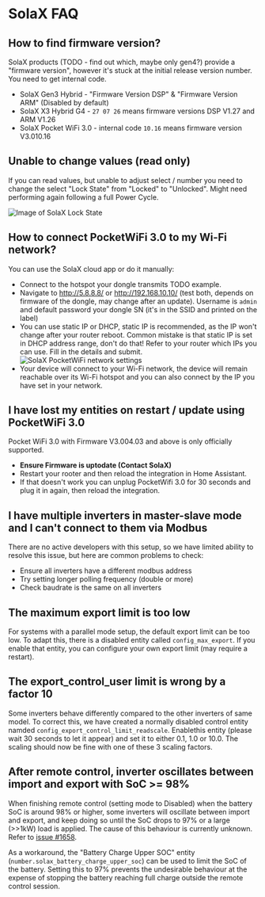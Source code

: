 # SolaX FAQ

## How to find firmware version?

SolaX products (TODO - find out which, maybe only gen4?) provide a "firmware version", however it's stuck at the initial release version number. You need to get internal code. 

* SolaX Gen3 Hybrid - "Firmware Version DSP" & "Firmware Version ARM" (Disabled by default)
* SolaX X3 Hybrid G4 - `27 07 26` means firmware versions DSP V1.27 and ARM V1.26
* SolaX Pocket WiFi 3.0 - internal code `10.16` means firmware version V3.010.16

## Unable to change values (read only)

If you can read values, but unable to adjust select / number you need to change the select "Lock State" from "Locked" to "Unlocked". Might need performing again following a full Power Cycle.

![Image of SolaX Lock State](images/solax-lock-state.png)

## How to connect PocketWiFi 3.0 to my Wi-Fi network?

You can use the SolaX cloud app or do it manually:

- Connect to the hotspot your dongle transmits TODO example.
- Navigate to <http://5.8.8.8/> or <http://192.168.10.10/> (test both, depends on firmware of the dongle, may change after an update). Username is `admin` and default password your dongle SN (it's in the SSID and printed on the label)
- You can use static IP or DHCP, static IP is recommended, as the IP won't change after your router reboot. Common mistake is that static IP is set in DHCP address range, don't do that! Refer to your router which IPs you can use. Fill in the details and submit.
![SolaX PocketWiFi network settings](images/solax-pocketwifi-network-settings.png)
- Your device will connect to your Wi-Fi network, the device will remain reachable over its Wi-Fi hotspot and you can also connect by the IP you have set in your network.

## I have lost my entities on restart / update using PocketWiFi 3.0

Pocket WiFi 3.0 with Firmware V3.004.03 and above is only officially supported.
- **Ensure Firmware is uptodate (Contact SolaX)**
- Restart your rooter and then reload the integration in Home Assistant.
- If that doesn't work you can unplug PocketWifi 3.0 for 30 seconds and plug it in again, then reload the integration.

## I have multiple inverters in master-slave mode and I can't connect to them via Modbus

There are no active developers with this setup, so we have limited ability to resolve this issue, but here are common problems to check:

- Ensure all inverters have a different modbus address
- Try setting longer polling frequency (double or more)
- Check baudrate is the same on all inverters

## The maximum export limit is too low

For systems with a parallel mode setup, the default export limit can be too low.
To adapt this, there is a disabled entity called `config_max_export`. If you enable that entity, you can configure your own export limit (may require a restart).

## The export_control_user limit is wrong by a factor 10

Some inverters behave differently compared to the other inverters of same model. To correct this, we have created a normally disabled control entity namded `config_export_control_limit_readscale`. Enablethis entity (please wait 30 seconds to let it appear) and set it to either 0.1, 1.0 or 10.0. The scaling should now be fine with one of these 3 scaling factors.

## After remote control, inverter oscillates between import and export with SoC >= 98%

When finishing remote control (setting mode to Disabled) when the battery SoC is around 98% or higher, some inverters will oscillate between import and export, and keep doing so until the SoC drops to 97% or a large (>>1kW) load is applied. The cause of this behaviour is currently unknown. Refer to [issue #1658](https://github.com/wills106/homeassistant-solax-modbus/issues/1658).

As a workaround, the "Battery Charge Upper SOC" entity (`number.solax_battery_charge_upper_soc`) can be used to limit the SoC of the battery. Setting this to 97% prevents the undesirable behaviour at the expense of stopping the battery reaching full charge outside the remote control session.


